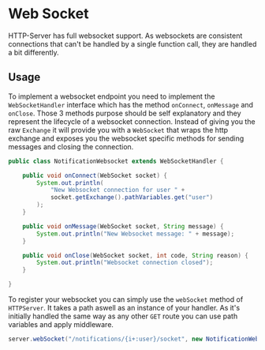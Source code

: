# Web Socket
HTTP-Server has full websocket support. As websockets are consistent connections that can't be handled by a single function call, they are handled a bit differently.

## Usage
To implement a websocket endpoint you need to implement the `WebSocketHandler` interface which has the method `onConnect`, `onMessage` and `onClose`. Those 3 methods purpose should be self explanatory and they represent the lifecycle of a websocket connection. Instead of giving you the raw `Exchange` it will provide you with a `WebSocket` that wraps the http exchange and exposes you the websocket specific methods for sending messages and closing the connection.

```java
public class NotificationWebsocket extends WebSocketHandler {

    public void onConnect(WebSocket socket) {
        System.out.println(
            "New Websocket connection for user " +
            socket.getExchange().pathVariables.get("user")
        );
    }

    public void onMessage(WebSocket socket, String message) {
        System.out.println("New Websocket message: " + message);
    }

    public void onClose(WebSocket socket, int code, String reason) {
        System.out.println("Websocket connection closed");
    }

}
```
To register your websocket you can simply use the `webSocket` method of `HTTPServer`. It takes a path aswell as an instance of your handler. As it's initially handled the same way as any other `GET` route you can use path variables and apply middleware.
```java
server.webSocket("/notifications/{i+:user}/socket", new NotificationWebsocket());
```
